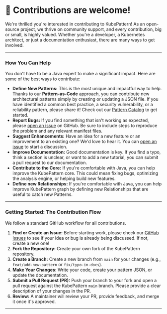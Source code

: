 # 🚀 Contributions are welcome!

We're thrilled you're interested in contributing to KubePattern! As an open-source project, we thrive on community support, and every contribution, big or small, is highly valued. Whether you're a developer, a Kubernetes architect, or just a documentation enthusiast, there are many ways to get involved.

---

### How You Can Help

You don't have to be a Java expert to make a significant impact. Here are some of the best ways to contribute:

* **Define New Patterns:** This is the most unique and impactful way to help. Thanks to our **Pattern-as-Code** approach, you can contribute new architectural patterns simply by creating or updating a JSON file. If you have identified a common best practice, a security vulnerability, or a reliability pattern, please share it! Check out our [Pattern Catalog](https://github.com/GabrieleGroppo/kubepattern-registry) to get started.
* **Report Bugs:** If you find something that isn't working as expected, please [open an issue](https://github.com/GabrieleGroppo/kubepattern/issues) on GitHub. Be sure to include steps to reproduce the problem and any relevant manifest files.
* **Suggest Enhancements:** Have an idea for a new feature or an improvement to an existing one? We'd love to hear it. You can [open an issue](https://github.com/GabrieleGroppo/kubepattern/issues) to start a discussion.
* **Improve Documentation:** Good documentation is key. If you find a typo, think a section is unclear, or want to add a new tutorial, you can submit a pull request to our documentation.
* **Contribute to the Core:** If you're comfortable with Java, you can help improve the KubePattern core. This could mean fixing bugs, optimizing the analysis engine, or helping build new features.
* **Define new Relationships:** If you're comfortable with Java, you can help improve KubePattern graph by defining new Relationships that are useful to catch new Patterns.
---

### Getting Started: The Contribution Flow

We follow a standard GitHub workflow for all contributions.

1.  **Find or Create an Issue:** Before starting work, please check our [GitHub Issues](https://github.com/GabrieleGroppo/kubepattern/issues) to see if your idea or bug is already being discussed. If not, create a new one!
2.  **Fork the Repository:** Create your own fork of the KubePattern repository.
3.  **Create a Branch:** Create a new branch from `main` for your changes (e.g., `feat/add-new-pattern` or `fix/typo-in-docs`).
4.  **Make Your Changes:** Write your code, create your pattern JSON, or update the documentation.
5.  **Submit a Pull Request (PR):** Push your branch to your fork and open a pull request against the KubePattern `main` branch. Please provide a clear description of your changes in the PR.
6.  **Review:** A maintainer will review your PR, provide feedback, and merge it once it's approved.

---